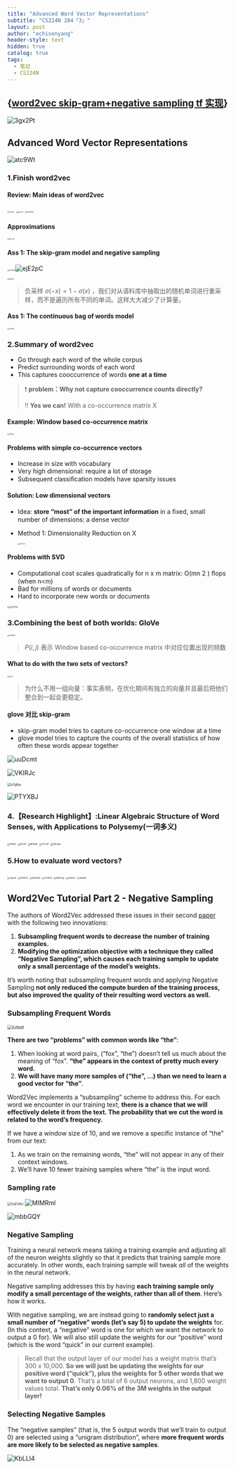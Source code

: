 ```yaml
---
title: "Advanced Word Vector Representations"
subtitle: "CS224N 284「3」"
layout: post
author: "echisenyang"
header-style: text
hidden: true
catalog: true
tags:
  - 笔记
  - CS224N
---
```


## {[word2vec skip-gram+negative sampling tf 实现](https://github.com/echisenyang/word2vec-tensorflow)}

![3gx2Pt](https://gitee.com/echisenyang/GiteeForUpicUse/raw/master/uPic/3gx2Pt.png)

## Advanced Word Vector Representations

![atc9Wt](https://gitee.com/echisenyang/GiteeForUpicUse/raw/master/uPic/atc9Wt.png)

### 1.Finish word2vec

#### Review: Main ideas of word2vec

<img src="https://gitee.com/echisenyang/GiteeForUpicUse/raw/master/uPic/Of7gLT.png" alt="Of7gLT" style="zoom:25%;" />

<img src="https://gitee.com/echisenyang/GiteeForUpicUse/raw/master/uPic/pVuY12.png" alt="pVuY12" style="zoom:25%;" />

<img src="https://gitee.com/echisenyang/GiteeForUpicUse/raw/master/uPic/9HWWQI.png" alt="9HWWQI" style="zoom:25%;" />

#### Approximations
<img src="https://gitee.com/echisenyang/GiteeForUpicUse/raw/master/uPic/RrnJx4.png" alt="RrnJx4" style="zoom: 25%;" />

#### Ass 1: The skip-gram model and negative sampling

<img src="https://gitee.com/echisenyang/GiteeForUpicUse/raw/master/uPic/pHZnMh.png" alt="pHZnMh" style="zoom: 25%;" />![ejE2pC](https://gitee.com/echisenyang/GiteeForUpicUse/raw/master/uPic/ejE2pC.png)

<img src="https://gitee.com/echisenyang/GiteeForUpicUse/raw/master/uPic/ejE2pC.png" alt="ejE2pC" style="zoom:25%;" />

> 负采样 $\sigma(-x) = 1 - \sigma(x)$ ，我们对从语料库中抽取出的随机单词进行重采样，而不是遍历所有不同的单词。这样大大减少了计算量。

#### Ass 1: The continuous bag of words model

<img src="https://gitee.com/echisenyang/GiteeForUpicUse/raw/master/uPic/wTS9iL.png" alt="wTS9iL" style="zoom:25%;" />

### 2.Summary of word2vec

- Go through each word of the whole corpus
- Predict surrounding words of each word 
- This captures cooccurrence of words **one at a time**

> ❗️ **problem：Why not capture cooccurrence counts directly?**
>
> ‼️ **Yes we can!** With a co-occurrence matrix X

#### Example: Window based co-occurrence matrix

<img src="https://gitee.com/echisenyang/GiteeForUpicUse/raw/master/uPic/YiWvzj.png" alt="YiWvzj" style="zoom:25%;" />

#### **Problems with simple co-occurrence vectors**

- Increase in size with vocabulary
- Very high dimensional: require a lot of storage
- Subsequent classiﬁcation models have sparsity issues

#### **Solution: Low dimensional vectors**

- Idea: **store “most” of the important information** in a ﬁxed, small number of dimensions: a dense vector

- Method 1: Dimensionality Reduction on X

  <img src="https://gitee.com/echisenyang/GiteeForUpicUse/raw/master/uPic/JkHoL4.png" alt="JkHoL4" style="zoom:25%;" />

#### **Problems with SVD**

- Computational cost scales quadratically for n x m matrix: O(mn 2 ) ﬂops (when n<m)
- Bad for millions of words or documents
- Hard to incorporate new words or documents

<img src="https://gitee.com/echisenyang/GiteeForUpicUse/raw/master/uPic/pO37EN.png" alt="pO37EN" style="zoom:33%;" />

### 3.Combining the best of both worlds: GloVe

<img src="https://gitee.com/echisenyang/GiteeForUpicUse/raw/master/uPic/0sW6MI.png" alt="0sW6MI" style="zoom:25%;" />

> $P(i,j)$ 表示 Window based co-occurrence matrix 中对应位置出现的频数

#### What to do with the two sets of vectors?

<img src="https://gitee.com/echisenyang/GiteeForUpicUse/raw/master/uPic/4iriq7.png" alt="4iriq7" style="zoom:25%;" />

> 为什么不用一组向量：事实表明，在优化期间有独立的向量并且最后把他们整合到一起会更稳定。

#### glove 对比 skip-gram

- skip-gram model tries to capture co-occurrence one window at a time
- glove model tries to capture the counts of the overall statistics of how often these words appear together

![uuDcmt](https://gitee.com/echisenyang/GiteeForUpicUse/raw/master/uPic/uuDcmt.png)

![VKIRJc](https://gitee.com/echisenyang/GiteeForUpicUse/raw/master/uPic/VKIRJc.png)

<img src="https://gitee.com/echisenyang/GiteeForUpicUse/raw/master/uPic/b7g6rp.png" alt="b7g6rp" style="zoom: 50%;" />

![PTYXBJ](https://gitee.com/echisenyang/GiteeForUpicUse/raw/master/uPic/PTYXBJ.png)

### 4.【Research Highlight】:Linear Algebraic Structure of Word Senses, with Applications to Polysemy(一词多义)

<img src="https://gitee.com/echisenyang/GiteeForUpicUse/raw/master/uPic/iAEdlG.png" alt="iAEdlG" style="zoom:33%;" />

<img src="https://gitee.com/echisenyang/GiteeForUpicUse/raw/master/uPic/b1IJ3h.png" alt="b1IJ3h" style="zoom:33%;" />

<img src="https://gitee.com/echisenyang/GiteeForUpicUse/raw/master/uPic/Ml4qAn.png" alt="Ml4qAn" style="zoom:33%;" />

<img src="https://gitee.com/echisenyang/GiteeForUpicUse/raw/master/uPic/2Vrv9Z.png" alt="2Vrv9Z" style="zoom:33%;" />

<img src="https://gitee.com/echisenyang/GiteeForUpicUse/raw/master/uPic/8Wcdgv.png" alt="8Wcdgv" style="zoom:33%;" />

### 5.How to evaluate word vectors?

<img src="https://gitee.com/echisenyang/GiteeForUpicUse/raw/master/uPic/UfjeuK.png" alt="UfjeuK" style="zoom: 33%;" />

<img src="https://gitee.com/echisenyang/GiteeForUpicUse/raw/master/uPic/97F6OS.png" alt="97F6OS" style="zoom:33%;" />

<img src="https://gitee.com/echisenyang/GiteeForUpicUse/raw/master/uPic/45hAmQ.png" alt="45hAmQ" style="zoom:33%;" />

<img src="https://gitee.com/echisenyang/GiteeForUpicUse/raw/master/uPic/FUWVLf.png" alt="FUWVLf" style="zoom:33%;" />

<img src="https://gitee.com/echisenyang/GiteeForUpicUse/raw/master/uPic/09EJOg.png" alt="09EJOg" style="zoom:33%;" />

<img src="https://gitee.com/echisenyang/GiteeForUpicUse/raw/master/uPic/pPpkYx.png" alt="pPpkYx" style="zoom:33%;" />

<img src="https://gitee.com/echisenyang/GiteeForUpicUse/raw/master/uPic/S9jqd4.png" alt="S9jqd4" style="zoom:33%;" />

## Word2Vec Tutorial Part 2 - Negative Sampling

The authors of Word2Vec addressed these issues in their second [paper](http://arxiv.org/pdf/1310.4546.pdf) with the following two innovations:

1. **Subsampling frequent words to decrease the number of training examples.**
2. **Modifying the optimization objective with a technique they called “Negative Sampling”, which causes each training sample to update only a small percentage of the model’s weights.**

It’s worth noting that subsampling frequent words and applying Negative Sampling **not only reduced the compute burden of the training process, but also improved the quality of their resulting word vectors as well.**

### Subsampling Frequent Words

<img src="https://gitee.com/echisenyang/GiteeForUpicUse/raw/master/uPic/iUtbdt.jpg" alt="iUtbdt" style="zoom: 67%;" />

**There are two “problems” with common words like “the”**:

1. When looking at word pairs, (“fox”, “the”) doesn’t tell us much about the meaning of “fox”. **“the” appears in the context of pretty much every word.**
2. **We will have many more samples of (“the”, …) than we need to learn a good vector for “the”**.

Word2Vec implements a “subsampling” scheme to address this. For each word we encounter in our training text, **there is a chance that we will effectively delete it from the text. The probability that we cut the word is related to the word’s frequency.**

If we have a window size of 10, and we remove a specific instance of “the” from our text:

1. As we train on the remaining words, “the” will not appear in any of their context windows.
2. We’ll have 10 fewer training samples where “the” is the input word.

### Sampling rate

<img src="https://gitee.com/echisenyang/GiteeForUpicUse/raw/master/uPic/HuEVKU.png" alt="HuEVKU" style="zoom:50%;" />

<img src="https://gitee.com/echisenyang/GiteeForUpicUse/raw/master/uPic/MIMRml.jpg" alt="MIMRml"  />

![mbbGQY](https://gitee.com/echisenyang/GiteeForUpicUse/raw/master/uPic/mbbGQY.png)

### Negative Sampling

Training a neural network means taking a training example and adjusting all of the neuron weights slightly so that it predicts that training sample more accurately. In other words, each training sample will tweak *all* of the weights in the neural network.

Negative sampling addresses this by having **each training sample only modify a small percentage of the weights, rather than all of them**. Here’s how it works.

With negative sampling, we are instead going to **randomly select just a small number of “negative” words (let’s say 5) to update the weights** for. (In this context, a “negative” word is one for which we want the network to output a 0 for). We will also still update the weights for our “positive” word (which is the word “quick” in our current example).

> Recall that the output layer of our model has a weight matrix that’s 300 x 10,000. **So we will just be updating the weights for our positive word (“quick”), plus the weights for 5 other words that we want to output 0**. That’s a total of 6 output neurons, and 1,800 weight values total. **That’s only 0.06% of the 3M weights in the output layer!**

### Selecting Negative Samples

The “negative samples” (that is, the 5 output words that we’ll train to output 0) are selected using a “unigram distribution”, where **more frequent words are more likely to be selected as negative samples**.

![KbLLI4](https://gitee.com/echisenyang/GiteeForUpicUse/raw/master/uPic/KbLLI4.png)

